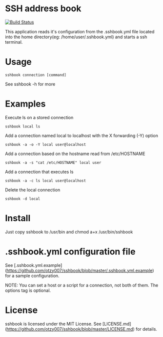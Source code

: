 SSH address book
================
[![Build Status](https://travis-ci.org/otzy007/storeip.png?branch=master)](https://travis-ci.org/otzy007/storeip)

This application reads it's configuration from the .sshbook.yml file located
into the home directory(eg: /home/user/.sshbook.yml) and starts a ssh terminal.

Usage
=====
```
sshbook connection [command]
```
See sshbook -h for more

Examples
========
Execute ls on a stored connection
```
sshbook local ls
```
Add a connection named local to localhost with the X forwarding (-Y) option
```
sshbook -a -o -Y local user@localhost
```
Add a connection based on the hostname read from /etc/HOSTNAME
```
sshbook -a -s "cat /etc/HOSTNAME" local user
```
Add a connection that executes ls
```
sshbook -a -c ls local user@localhost 
```
Delete the local connection
```
sshbook -d local
```

Install
=======
Just copy sshbook to /usr/bin and chmod a+x /usr/bin/sshbook

.sshbook.yml configuration file
===============================
See [.sshbook.yml.example] (https://github.com/otzy007/sshbook/blob/master/.sshbook.yml.example) for a sample configuration.

NOTE: You can set a host or a script for a connection, not both of them.
The options tag is optional.

License
=======
sshbook is licensed under the MIT License. See [LICENSE.md] (https://github.com/otzy007/sshbook/blob/master/LICENSE.md) for details.